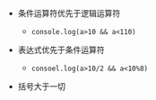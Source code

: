 - 条件运算符优先于逻辑运算符

  - ```
    console.log(a>10 && a<110)
    ```

- 表达式优先于条件运算符

  - ```
    consoel.log(a>10/2 && a<10%8)
    ```

- 括号大于一切

